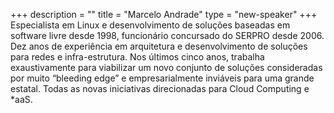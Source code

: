 +++
description = ""
title = "Marcelo Andrade"
type = "new-speaker"
+++
Especialista em Linux e desenvolvimento de soluções baseadas em software livre desde 1998, funcionário concursado do SERPRO desde 2006. Dez anos de experiência em arquitetura e desenvolvimento de soluções para redes e infra-estrutura. Nos últimos cinco anos, trabalha exaustivamente para viabilizar um novo conjunto de soluções consideradas por muito “bleeding edge” e empresarialmente inviáveis para uma grande estatal. Todas as novas iniciativas direcionadas para Cloud Computing e *aaS.